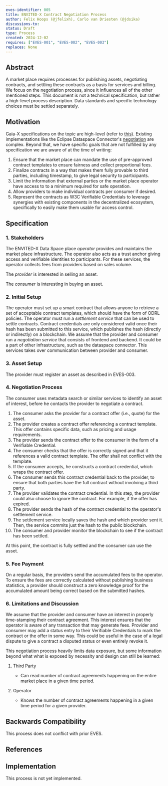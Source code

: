 ```yaml
---
eves-identifier: 005
title: ENVITED-X Contract Negotiation Process
author: Felix Hoops (@jfelixh), Carlo van Driesten (@jdsika)
discussions-to:
status: Draft
type: Process
created: 2024-12-02
requires: ["EVES-001", "EVES-002", "EVES-003"]
replaces: None
---
```


## Abstract

A market place requires processes for publishing assets, negotiating contracts, and settling these contracts as a basis for services and billing.
We focus on the negotiation process, since it influences all of the other mentioned steps.
This document is not a technical specification, but rather a high-level process description.
Data standards and specific technology choices must be settled separately.

## Motivation

Gaia-X specifications on the topic are high-level (refer to [this](https://docs.gaia-x.eu/technical-committee/architecture-document/24.04/other_concepts/#computational-contracts)).
Existing implementations like the Eclipse Dataspace Connector's [negotiation](https://github.com/eclipse-dataspace-protocol-base/DataspaceProtocol/blob/main/negotiation/contract.negotiation.protocol.md) are complex.
Beyond that, we have specific goals that are not fulfilled by any specification we are aware of at the time of writing:

1. Ensure that the market place can mandate the use of pre-approved contract templates to ensure fairness and collect proportional fees.
2. Finalize contracts in a way that makes them fully provable to third parties, including timestamp, to give legal security to participants.
3. Limit the information that external parties or the market place operator have access to to a minimum required for safe operation.
4. Allow providers to make individual contracts per consumer if desired.
5. Represent the contracts as W3C Verifiable Credentials to leverage synergies with existing components in the decentralized ecosystem, specifically to easily make them usable for access control.

## Specification

### 1. Stakeholders

The ENVITED-X Data Space place _operator_ provides and maintains the market place infrastructure.
The operator also acts as a trust anchor giving access and verifiable identities to participants.
For these services, the operator collects fees from providers based on sales volume.

The _provider_ is interested in selling an asset.

The _consumer_ is interesting in buying an asset.

### 2. Initial Setup

The operator must set up a smart contract that allows anyone to retrieve a set of acceptable contract templates, which should have the form of ODRL policies.
The operator must run a _settlement service_ that can be used to settle contracts.
Contract credentials are only considered valid once their hash has been submitted to this service, which publishes the hash (directly or indirectly) on a blockchain.
We assume that the provider and consumer run a _negotiation service_ that consists of frontend and backend.
It could be a part of other infrastructure, such as the dataspace connector.
This services takes over communication between provider and consumer.

### 3. Asset Setup

The provider must register an asset as described in EVES-003.

### 4. Negotiation Process

The consumer uses metadata search or similar services to identify an asset of interest, before he contacts the provider to negotiate a contract.

1. The consumer asks the provider for a contract offer (i.e., quote) for the asset.
2. The provider creates a contract offer referencing a contract template.
   This offer contains specific data, such as pricing and usage requirements.
3. The provider sends the contract offer to the consumer in the form of a Verifiable Credential.
4. The consumer checks that the offer is correctly signed and that it references a valid contract template.
   The offer shall not conflict with the template.
5. If the consumer accepts, he constructs a contract credential, which wraps the contract offer.
6. The consumer sends this contract credential back to the provider, to ensure that both parties have the full contract without involving a third party.
7. The provider validates the contract credential.
   In this step, the provider could also choose to ignore the contract.
   For example, if the offer has expired.
8. The provider sends the hash of the contract credential to the operator's settlement service.
9. The settlement service locally saves the hash and which provider sent it.
   Then, the service commits just the hash to the public blockchain.
10. The consumer and provider monitor the blockchain to see if the contract has been settled.

At this point, the contract is fully settled and the consumer can use the asset.

### 5. Fee Payment

On a regular basis, the providers send the accumulated fees to the operator.
To ensure the fees are correctly calculated without publishing business statistics, a provider should construct a zero knowledge proof for the accumulated amount being correct based on the submitted hashes.

### 6. Limitations and Discussion

We assume that the provider and consumer have an interest in properly time-stamping their contract agreement.
This interest ensures that the operator is aware of any transaction that may generate fees.
Provider and consumer may add a status entry to their Verifiable Credentials to mark the contract or the offer in some way.
This could be useful in the case of a legal dispute to give a contract a disputed status or even entirely revoke it.

This negotiation process heavily limits data exposure, but some information beyond what what is exposed by necessity and design can still be learned:

1. Third Party

   - Can read number of contract agreements happening on the entire market place in a given time period.

2. Operator

   - Knows the number of contract agreements happening in a given time period for a given provider.

## Backwards Compatibility

This process does not conflict with prior EVES.

## References

## Implementation

This process is not yet implemented.
